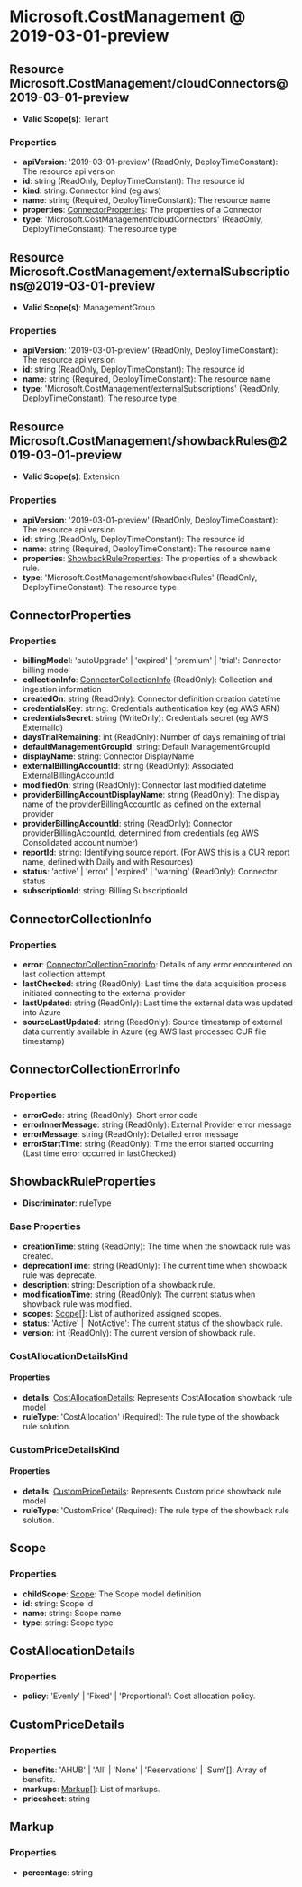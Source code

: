 # Microsoft.CostManagement @ 2019-03-01-preview

## Resource Microsoft.CostManagement/cloudConnectors@2019-03-01-preview
* **Valid Scope(s)**: Tenant
### Properties
* **apiVersion**: '2019-03-01-preview' (ReadOnly, DeployTimeConstant): The resource api version
* **id**: string (ReadOnly, DeployTimeConstant): The resource id
* **kind**: string: Connector kind (eg aws)
* **name**: string (Required, DeployTimeConstant): The resource name
* **properties**: [ConnectorProperties](#connectorproperties): The properties of a Connector
* **type**: 'Microsoft.CostManagement/cloudConnectors' (ReadOnly, DeployTimeConstant): The resource type

## Resource Microsoft.CostManagement/externalSubscriptions@2019-03-01-preview
* **Valid Scope(s)**: ManagementGroup
### Properties
* **apiVersion**: '2019-03-01-preview' (ReadOnly, DeployTimeConstant): The resource api version
* **id**: string (ReadOnly, DeployTimeConstant): The resource id
* **name**: string (Required, DeployTimeConstant): The resource name
* **type**: 'Microsoft.CostManagement/externalSubscriptions' (ReadOnly, DeployTimeConstant): The resource type

## Resource Microsoft.CostManagement/showbackRules@2019-03-01-preview
* **Valid Scope(s)**: Extension
### Properties
* **apiVersion**: '2019-03-01-preview' (ReadOnly, DeployTimeConstant): The resource api version
* **id**: string (ReadOnly, DeployTimeConstant): The resource id
* **name**: string (Required, DeployTimeConstant): The resource name
* **properties**: [ShowbackRuleProperties](#showbackruleproperties): The properties of a showback rule.
* **type**: 'Microsoft.CostManagement/showbackRules' (ReadOnly, DeployTimeConstant): The resource type

## ConnectorProperties
### Properties
* **billingModel**: 'autoUpgrade' | 'expired' | 'premium' | 'trial': Connector billing model
* **collectionInfo**: [ConnectorCollectionInfo](#connectorcollectioninfo) (ReadOnly): Collection and ingestion information
* **createdOn**: string (ReadOnly): Connector definition creation datetime
* **credentialsKey**: string: Credentials authentication key (eg AWS ARN)
* **credentialsSecret**: string (WriteOnly): Credentials secret (eg AWS ExternalId)
* **daysTrialRemaining**: int (ReadOnly): Number of days remaining of trial
* **defaultManagementGroupId**: string: Default ManagementGroupId
* **displayName**: string: Connector DisplayName
* **externalBillingAccountId**: string (ReadOnly): Associated ExternalBillingAccountId
* **modifiedOn**: string (ReadOnly): Connector last modified datetime
* **providerBillingAccountDisplayName**: string (ReadOnly): The display name of the providerBillingAccountId as defined on the external provider
* **providerBillingAccountId**: string (ReadOnly): Connector providerBillingAccountId, determined from credentials (eg AWS Consolidated account number)
* **reportId**: string: Identifying source report. (For AWS this is a CUR report name, defined with Daily and with Resources)
* **status**: 'active' | 'error' | 'expired' | 'warning' (ReadOnly): Connector status
* **subscriptionId**: string: Billing SubscriptionId

## ConnectorCollectionInfo
### Properties
* **error**: [ConnectorCollectionErrorInfo](#connectorcollectionerrorinfo): Details of any error encountered on last collection attempt
* **lastChecked**: string (ReadOnly): Last time the data acquisition process initiated connecting to the external provider
* **lastUpdated**: string (ReadOnly): Last time the external data was updated into Azure
* **sourceLastUpdated**: string (ReadOnly): Source timestamp of external data currently available in Azure (eg AWS last processed CUR file timestamp)

## ConnectorCollectionErrorInfo
### Properties
* **errorCode**: string (ReadOnly): Short error code
* **errorInnerMessage**: string (ReadOnly): External Provider error message
* **errorMessage**: string (ReadOnly): Detailed error message
* **errorStartTime**: string (ReadOnly): Time the error started occurring (Last time error occurred in lastChecked)

## ShowbackRuleProperties
* **Discriminator**: ruleType

### Base Properties
* **creationTime**: string (ReadOnly): The time when the showback rule was created.
* **deprecationTime**: string (ReadOnly): The current time when showback rule was deprecate.
* **description**: string: Description of a showback rule.
* **modificationTime**: string (ReadOnly): The current status when showback rule was modified.
* **scopes**: [Scope](#scope)[]: List of authorized assigned scopes.
* **status**: 'Active' | 'NotActive': The current status of the showback rule.
* **version**: int (ReadOnly): The current version of showback rule.
### CostAllocationDetailsKind
#### Properties
* **details**: [CostAllocationDetails](#costallocationdetails): Represents CostAllocation showback rule model
* **ruleType**: 'CostAllocation' (Required): The rule type of the showback rule solution.

### CustomPriceDetailsKind
#### Properties
* **details**: [CustomPriceDetails](#custompricedetails): Represents Custom price showback rule model
* **ruleType**: 'CustomPrice' (Required): The rule type of the showback rule solution.


## Scope
### Properties
* **childScope**: [Scope](#scope): The Scope model definition
* **id**: string: Scope id
* **name**: string: Scope name
* **type**: string: Scope type

## CostAllocationDetails
### Properties
* **policy**: 'Evenly' | 'Fixed' | 'Proportional': Cost allocation policy.

## CustomPriceDetails
### Properties
* **benefits**: 'AHUB' | 'All' | 'None' | 'Reservations' | 'Sum'[]: Array of benefits.
* **markups**: [Markup](#markup)[]: List of markups.
* **pricesheet**: string

## Markup
### Properties
* **percentage**: string

